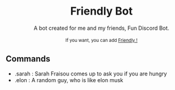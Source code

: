<div align="center">
    <h1>Friendly Bot</h1>
</div>

<div align="center">
  A bot created for me and my friends, Fun Discord Bot.
  </div>

<br>

<div align="center">
    <sup>If you want, you can add <a href="https://discord.com/api/oauth2/authorize?client_id=935903746796441620&permissions=469871638&scope=bot/" target="_blank" rel="noreferrer">Friendly !</a><sup>
</div>
   

## Commands
    
* .sarah : Sarah Fraisou comes up to ask you if you are hungry
* .elon : A random guy, who is like elon musk
  
